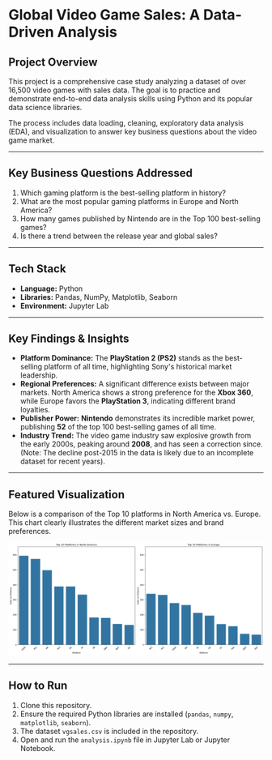 # Global Video Game Sales: A Data-Driven Analysis

## Project Overview

This project is a comprehensive case study analyzing a dataset of over 16,500 video games with sales data. The goal is to practice and demonstrate end-to-end data analysis skills using Python and its popular data science libraries. 

The process includes data loading, cleaning, exploratory data analysis (EDA), and visualization to answer key business questions about the video game market.

---

## Key Business Questions Addressed

1.  Which gaming platform is the best-selling platform in history?
2.  What are the most popular gaming platforms in Europe and North America?
3.  How many games published by Nintendo are in the Top 100 best-selling games?
4.  Is there a trend between the release year and global sales?

---

## Tech Stack

* **Language:** Python
* **Libraries:** Pandas, NumPy, Matplotlib, Seaborn
* **Environment:** Jupyter Lab

---

## Key Findings & Insights

* **Platform Dominance:** The **PlayStation 2 (PS2)** stands as the best-selling platform of all time, highlighting Sony's historical market leadership.
* **Regional Preferences:** A significant difference exists between major markets. North America shows a strong preference for the **Xbox 360**, while Europe favors the **PlayStation 3**, indicating different brand loyalties.
* **Publisher Power:** **Nintendo** demonstrates its incredible market power, publishing **52** of the top 100 best-selling games of all time.
* **Industry Trend:** The video game industry saw explosive growth from the early 2000s, peaking around **2008**, and has seen a correction since. (Note: The decline post-2015 in the data is likely due to an incomplete dataset for recent years).

---

## Featured Visualization

Below is a comparison of the Top 10 platforms in North America vs. Europe. This chart clearly illustrates the different market sizes and brand preferences.

![North America vs. Europe Sales Comparison](https://github.com/rzisoso/Analysis-of-Global-Video-Game-Sales/blob/e3068e1932eaaedd9f7947b28be6f3c43b396419/na_vs_eu_sales.png)

---

## How to Run

1.  Clone this repository.
2.  Ensure the required Python libraries are installed (`pandas`, `numpy`, `matplotlib`, `seaborn`).
3.  The dataset `vgsales.csv` is included in the repository.
4.  Open and run the `analysis.ipynb` file in Jupyter Lab or Jupyter Notebook.
